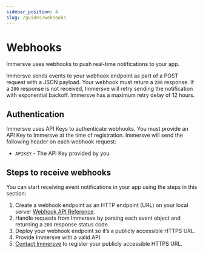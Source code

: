 ```yaml
---
sidebar_position: 4
slug: /guides/webhooks
---
```


# Webhooks

Immersve uses webhooks to push real-time notifications to your app.

Immersve sends events to your webhook endpoint as part of a POST request with a JSON payload. Your webhook must return
a `200` response. If a `200` response is not received, Immersve will retry sending the notification with exponential
backoff. Immersve has a maximum retry delay of 12 hours.

## Authentication

Immersve uses API Keys to authenticate webhooks. You must provide an API Key to Immersve at the time of registration.
Immersve will send the following header
on each webhook request:

- `APIKEY` - The API Key provided by you

## Steps to receive webhooks

You can start receiving event notifications in your app using the steps in this section:

1. Create a webhook endpoint as an HTTP endpoint (URL) on your local
   server [Webhook API Reference](/api-reference/webhooks).
2. Handle requests from Immersve by parsing each event object and returning a `200` response status code.
3. Deploy your webhook endpoint so it’s a publicly accessible HTTPS URL.
4. Provide Immersve with a valid API
5. [Contact Immersve](mailto:info@immersve.com) to register your publicly accessible HTTPS URL.
